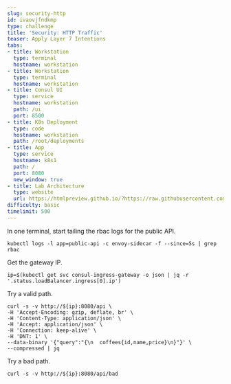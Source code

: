 ```yaml
---
slug: security-http
id: ivaovjfndkmp
type: challenge
title: 'Security: HTTP Traffic'
teaser: Apply Layer 7 Intentions
tabs:
- title: Workstation
  type: terminal
  hostname: workstation
- title: Workstation
  type: terminal
  hostname: workstation
- title: Consul UI
  type: service
  hostname: workstation
  path: /ui
  port: 8500
- title: K8s Deployment
  type: code
  hostname: workstation
  path: /root/deployments
- title: App
  type: service
  hostname: k8s1
  path: /
  port: 8080
  new_window: true
- title: Lab Architecture
  type: website
  url: https://htmlpreview.github.io/?https://raw.githubusercontent.com/hashicorp/field-workshops-consul/master/instruqt-tracks/consul-life-of-a-developer/assets/diagrams/diagrams.html
difficulty: basic
timelimit: 500
---
```

In one terminal, start tailing the rbac logs for the public API. <br>

```
kubectl logs -l app=public-api -c envoy-sidecar -f --since=5s | grep rbac
```

Get the gateway IP. <br>

```
ip=$(kubectl get svc consul-ingress-gateway -o json | jq -r '.status.loadBalancer.ingress[0].ip')
```

Try a valid path. <br>

```
curl -s -v http://${ip}:8080/api \
-H 'Accept-Encoding: gzip, deflate, br' \
-H 'Content-Type: application/json' \
-H 'Accept: application/json' \
-H 'Connection: keep-alive' \
-H 'DNT: 1' \
--data-binary '{"query":"{\n  coffees{id,name,price}\n}"}' \
--compressed | jq
```

Try a bad path.

```
curl -s -v http://${ip}:8080/api/bad
```
